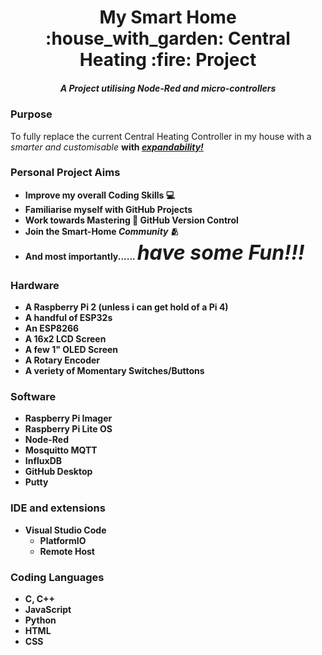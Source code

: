 <h1 align="center">My Smart Home :house_with_garden: Central Heating :fire: Project</h1>
<h5 align="center">A Project utilising Node-Red and micro-controllers</h5>

<h3>Purpose</h2>
<p>
To fully replace the current Central Heating Controller in my house with a <em>smarter and customisable</em> <b><HUB/b> with <u><em>expandability!</em></u>
</p>

<h3>Personal Project Aims</h3>

- Improve my overall <b>Coding Skills</b> :computer:
- Familiarise myself with <b>GitHub Projects</b>
- Work towards Mastering :crown: <b> GitHub Version Control</b>
- Join the Smart-Home <b><em>Community</em></b> :people_hugging:
- And most importantly...... <font size=6><b><em>have some Fun!!!</b></em></font>

<h3>Hardware</h3>

- A Raspberry Pi 2 (unless i can get hold of a Pi 4)
- A handful of ESP32s
- An ESP8266
- A 16x2 LCD Screen
- A few 1" OLED Screen
- A Rotary Encoder
- A veriety of Momentary Switches/Buttons

<h3>Software</h3>

- Raspberry Pi Imager
- Raspberry Pi Lite OS
- Node-Red
- Mosquitto MQTT
- InfluxDB
- GitHub Desktop
- Putty

<h3>IDE and extensions</h3>

- Visual Studio Code
  - PlatformIO
  - Remote Host

<h3>Coding Languages</h3>

- C, C++
- JavaScript
- Python
- HTML
- CSS
